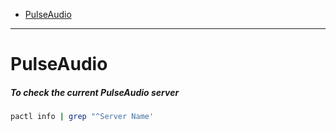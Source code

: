 - [PulseAudio](#pulseaudio)
____
# PulseAudio

##### To check the current PulseAudio server

```sh
pactl info | grep "^Server Name'
```
